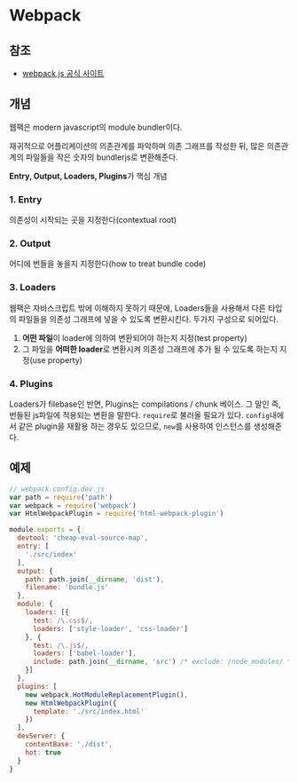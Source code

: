 # Webpack

## 참조

- [webpack.js 공식 사이트](https://webpack.js.org/concepts)

## 개념

웹팩은 modern javascript의 module bundler이다.

재귀적으로 어플리케이션의 의존관계를 파악하며 의존 그래프를 작성한 뒤, 많은 의존관계의 파일들을 작은 숫자의 bundlerjs로 변환해준다.

**Entry, Output, Loaders, Plugins**가 핵심 개념

### 1. Entry

의존성이 시작되는 곳을 지정한다(contextual root)

### 2. Output

어디에 번들을 놓을지 지정한다(how to treat bundle code)

### 3. Loaders

웹팩은 자바스크립트 밖에 이해하지 못하기 때문에, Loaders들을 사용해서 다른 타입의 파일들을 의존성 그래프에 넣을 수 있도록 변환시킨다. 두가지 구성으로 되어있다.

1. **어떤 파일**이 loader에 의하여 변환되어야 하는지 지정(test property)
2. 그 파일을 **어떠한 loader**로 변환시켜 의존성 그래프에 추가 될 수 있도록 하는지 지정(use property)

### 4. Plugins

Loaders가 filebase인 반면, Plugins는 compilations / chunk 베이스. 그 말인 즉, 번들된 js파일에 적용되는 변환을 말한다. `require`로 불러올 필요가 있다. `config`내에서 같은 plugin을 재활용 하는 경우도 있으므로, `new`를 사용하여 인스턴스를 생성해준다.

## 예제

```js
// webpack.config.dev.js
var path = require('path')
var webpack = require('webpack')
var HtmlWebpackPlugin = require('html-webpack-plugin')

module.exports = {
  devtool: 'cheap-eval-source-map',
  entry: [
    './src/index'
  ],
  output: {
    path: path.join(__dirname, 'dist'),
    filename: 'bundle.js'
  },
  module: {
    loaders: [{
      test: /\.css$/,
      loaders: ['style-loader', 'css-loader']
    }, {
      test: /\.js$/,
      loaders: ['babel-loader'],
      include: path.join(__dirname, 'src') /* exclude: /node_modules/ */
    }]
  },
  plugins: [
    new webpack.HotModuleReplacementPlugin(),
    new HtmlWebpackPlugin({
      template: './src/index.html'
    })
  ],
  devServer: {
    contentBase: './dist',
    hot: true
  }
}
```
